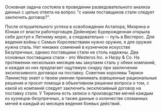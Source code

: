 Основная задача состояла в проведении разведовательного анализа данных с целью ответа на вопрос "с каким поставщиков стали следует заключить договор?".

После оглушительного успеха в освобождении Астапора, Миэрина и Юнкая от власти работорговцев Дейенерис Бурерожденная открыла себе доступ к Летнему морю,
а следовательно -- путь в Вестерос.
Для ведения войны с Семью Королевствами нужно оружие, я для оружия нужна сталь. 
Нет никаких сомнений в кузнечном искусстве Безупречных, 
однако поставщики стали не столь надежны.
Два основных поставщика стали - это Westeros Inc. и Harpy & Co. 
На протяжении нескольких месяцев мы закупаем сталь у обеих компаний, 
и каждая из них предлагает ощутимую скидку при заключении эксклюзивного договора на поставку.
Советник королевы Тирион Ланнистер знает о твоем умении принимать взвешенные рациональные решения и просит помощи в объективном решении вопроса о том, 
с какой из компаний следует заключить эксклюзивный договор на поставку стали.
У Тириона есть записи о производстве мечей каждым из кузнецов-безупречных, 
а также данные о количестве сломанных мечей в каждый из месяцев ведения боевых действий.
